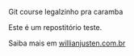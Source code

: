 Git course legalzinho pra caramba

Este é um repostitório teste.

Saiba mais em [willianjusten.com.br](http://willianjusten.com.br)
